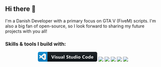 ## Hi there 👋  

I'm a Danish Developer with a primary focus on GTA V (FiveM) scripts. I'm also a big fan of open-source, so I look forward to sharing my future projects with you all!  

### Skills & tools I build with:  

<p align="center">
  <img src="https://github.com/MikeCodesDotNET/ColoredBadges/blob/master/png/dev/tools/visualstudio_code.png"/>
  <img src="https://github.com/MikeCodesDotNET/ColoredBadges/blob/master/png/dev/languages/html.png"/>
  <img src="https://github.com/MikeCodesDotNET/ColoredBadges/blob/master/png/dev/languages/css3.png"/>
  <img src="https://github.com/MikeCodesDotNET/ColoredBadges/blob/master/png/dev/languages/js.png"/>
  <img src="https://github.com/MikeCodesDotNET/ColoredBadges/blob/master/png/dev/languages/python.png">
  <img src="https://github.com/MikeCodesDotNET/ColoredBadges/blob/master/png/dev/frameworks/react.png"/>
</p>
